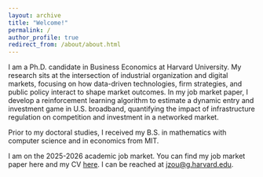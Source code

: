 ```yaml
---
layout: archive
title: "Welcome!"
permalink: /
author_profile: true
redirect_from: /about/about.html
---
```


I am a Ph.D. candidate in Business Economics at Harvard University. My research sits at the intersection of industrial organization and digital markets, focusing on how data-driven technologies, firm strategies, and public policy interact to shape market outcomes. In my job market paper, I develop a reinforcement learning algorithm to estimate a dynamic entry and investment game in U.S. broadband, quantifying the impact of infrastructure regulation on competition and investment in a networked market.

Prior to my doctoral studies, I received my B.S. in mathematics with computer science and in economics from MIT.

I am on the 2025-2026 academic job market. You can find my job market paper here and my CV [here](https://jen-zou.github.io/cv/). I can be reached at [jzou@g.harvard.edu](mailto:jzou@g.harvard.edu).
